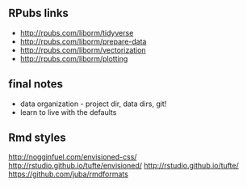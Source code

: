## RPubs links

  * http://rpubs.com/liborm/tidyverse
  * http://rpubs.com/liborm/prepare-data
  * http://rpubs.com/liborm/vectorization
  * http://rpubs.com/liborm/plotting

## final notes

  * data organization - project dir, data dirs, git!
  * learn to live with the defaults

## Rmd styles

http://nogginfuel.com/envisioned-css/
http://rstudio.github.io/tufte/envisioned/
http://rstudio.github.io/tufte/
https://github.com/juba/rmdformats